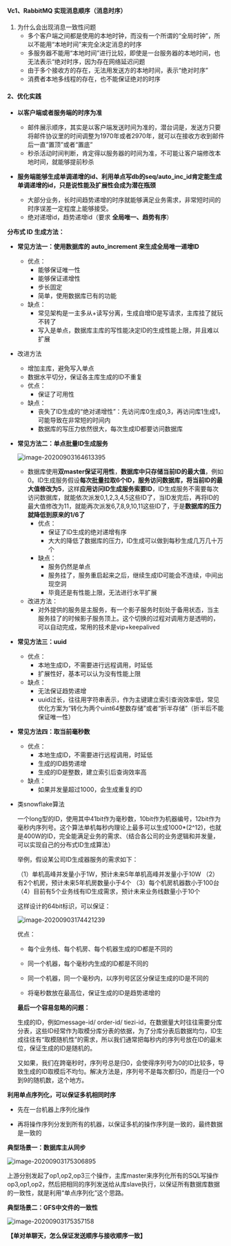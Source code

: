 #### Vc1、RabbitMQ 实现消息顺序（消息时序）

1. 为什么会出现消息一致性问题
   - 多个客户端之间都是使用的本地时钟，而没有一个所谓的“全局时钟”，所以不能用“本地时间”来完全决定消息的时序
   - 多服务器不能用“本地时间”进行比较，即使是一台服务器的本地时间，也无法表示“绝对时序，因为存在网络延迟问题
   - 由于多个接收方的存在，无法用发送方的本地时间，表示“绝对时序”
   - 消费者本地多线程的存在，也不能保证绝对的时序

#### 2、优化实践

- **以客户端或者服务端的时序为准**
  - 邮件展示顺序，其实是以客户端发送时间为准的，潜台词是，发送方只要将邮件协议里的时间调整为1970年或者2970年，就可以在接收方收到邮件后一直“置顶”或者“置底”
  - 秒杀活动时间判断，肯定得以服务器的时间为准，不可能让客户端修改本地时间，就能够提前秒杀

- **服务端能够生成单调递增的id、利用单点写db的seq/auto_inc_id肯定能生成单调递增的id，只是说性能及扩展性会成为潜在瓶颈**
  - 大部分业务，长时间趋势递增的时序就能够满足业务需求，非常短时间的时序误差一定程度上能够接受。
  - 绝对递增id，趋势递增id（要求 **全局唯一、趋势有序**）

**分布式 ID 生成方法：**

- **常见方法一：使用数据库的 auto_increment 来生成全局唯一递增ID**
  - 优点：
    - 能够保证唯一性
    - 能够保证递增性
    - 步长固定
    - 简单，使用数据库已有的功能
  - 缺点：
    - 常见架构是一主多从+读写分离，生成自增ID是写请求，主库挂了就玩不转了
    - 写入是单点，数据库主库的写性能决定ID的生成性能上限，并且难以扩展
- 改进方法
  - 增加主库，避免写入单点
  - 数据水平切分，保证各主库生成的ID不重复
  - 优点：
    - 保证了可用性
  - 缺点：
    - 丧失了ID生成的“绝对递增性”：先访问库0生成0,3，再访问库1生成1，可能导致在非常短的时间内
    - 数据库的写压力依然很大，每次生成ID都要访问数据库

- **常见方法二：单点批量ID生成服务**

  ![image-20200903164613395](C:\Users\Admin\AppData\Roaming\Typora\typora-user-images\image-20200903164613395.png)

  - 数据库使用**双master保证可用性**，**数据库中只存储当前ID的最大值**，例如0。ID生成服务假设**每次批量拉取6个ID，服务访问数据库，将当前ID的最大值修改为5**，这样**应用访问ID生成服务索要ID**，ID生成服务不需要每次访问数据库，就能依次派发0,1,2,3,4,5这些ID了，当ID发完后，再将ID的最大值修改为11，就能再次派发6,7,8,9,10,11这些ID了，于是**数据库的压力就降低到原来的1/6了**
    - 优点：
      - 保证了ID生成的绝对递增有序
      - 大大的降低了数据库的压力，ID生成可以做到每秒生成几万几十万个
    - 缺点：
      - 服务仍然是单点
      - 服务挂了，服务重启起来之后，继续生成ID可能会不连续，中间出现空洞
      - 毕竟还是有性能上限，无法进行水平扩展
  - 改进方法：
    - 对外提供的服务是主服务，有一个影子服务时刻处于备用状态，当主服务挂了的时候影子服务顶上。这个切换的过程对调用方是透明的，可以自动完成，常用的技术是vip+keepalived

- **常见方法三：uuid**
  - 优点：
    - 本地生成ID，不需要进行远程调用，时延低
    - 扩展性好，基本可以认为没有性能上限
  - 缺点：
    - 无法保证趋势递增
    - uuid过长，往往用字符串表示，作为主键建立索引查询效率低，常见优化方案为“转化为两个uint64整数存储”或者“折半存储”（折半后不能保证唯一性）
- **常见方法四：取当前毫秒数**
  - 优点：
    - 本地生成ID，不需要进行远程调用，时延低
    - 生成的ID趋势递增
    - 生成的ID是整数，建立索引后查询效率高
  - 缺点：
    - 如果并发量超过1000，会生成重复的ID

- 类snowflake算法

  一个long型的ID，使用其中41bit作为毫秒数，10bit作为机器编号，12bit作为毫秒内序列号。这个算法单机每秒内理论上最多可以生成1000*(2^12)，也就是400W的ID，完全能满足业务的需求、（结合各公司的业务逻辑和并发量，可以实现自己的分布式ID生成算法）

  

  举例，假设某公司ID生成器服务的需求如下：

  （1）单机高峰并发量小于1W，预计未来5年单机高峰并发量小于10W
  （2）有2个机房，预计未来5年机房数量小于4个
  （3）每个机房机器数小于100台
  （4）目前有5个业务线有ID生成需求，预计未来业务线数量小于10个

  这样设计的64bit标识，可以保证：

  ![image-20200903174421239](C:\Users\Admin\AppData\Roaming\Typora\typora-user-images\image-20200903174421239.png)

  优点：

  - 每个业务线、每个机房、每个机器生成的ID都是不同的
  - 同一个机器，每个毫秒内生成的ID都是不同的
  - 同一个机器，同一个毫秒内，以序列号区区分保证生成的ID是不同的

  - 将毫秒数放在最高位，保证生成的ID是趋势递增的

  **最后一个容易忽略的问题：**

  生成的ID，例如message-id/ order-id/ tiezi-id，在数据量大时往往需要分库分表，这些ID经常作为取模分库分表的依据，为了分库分表后数据均匀，ID生成往往有“取模随机性”的需求，所以我们通常把每秒内的序列号放在ID的最末位，保证生成的ID是随机的。

  又如果，我们在跨毫秒时，序列号总是归0，会使得序列号为0的ID比较多，导致生成的ID取模后不均匀。解决方法是，序列号不是每次都归0，而是归一个0到9的随机数，这个地方。

**利用单点序列化，可以保证多机相同时序**

- 先在一台机器上序列化操作

- 再将操作序列分发到所有的机器，以保证多机的操作序列是一致的，最终数据是一致的

**典型场景一：数据库主从同步**

![image-20200903175306895](C:\Users\Admin\AppData\Roaming\Typora\typora-user-images\image-20200903175306895.png)

上游分别发起了op1,op2,op3三个操作，主库master来序列化所有的SQL写操作op3,op1,op2，然后把相同的序列发送给从库slave执行，以保证所有数据库数据的一致性，就是利用“单点序列化”这个思路。

**典型场景二：GFS中文件的一致性**

![image-20200903175357158](C:\Users\Admin\AppData\Roaming\Typora\typora-user-images\image-20200903175357158.png)



**【单对单聊天，怎么保证发送顺序与接收顺序一致】**



